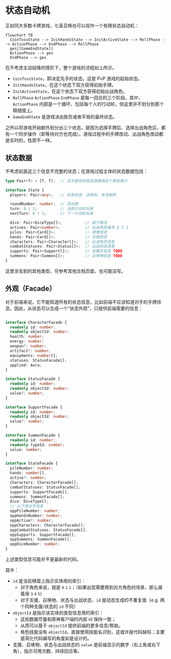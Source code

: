 # 状态自动机

正如同大多数卡牌游戏，七圣召唤也可以视作一个有限状态自动机：

```mermaid
flowchart TB
  CoinTossState --> InitHandsState --> InitActiveState --> RollPhase --> ActionPhase --> EndPhase --> RollPhase
  ges[[GameEndState]]
  ActionPhase --> ges
  EndPhase --> ges
```

在不考虑主动投降的情形下，整个游戏的流程如上所示。

- `CoinTossState`，即决定先手的状态，这是 PvP 游戏的起始状态。
- `InitHandsState`，在这个状态下双方获得初始手牌。
- `InitActiveState`，在这个状态下双方获得初始出战角色。
- `RollPhase` `ActionPhase` `EndPhase` 是每一回合的三个阶段。其中，`ActionPhase` 内部是一个循环，包括每个人的行动轮，但这里并不划分到那个精细度上。
- `GameEndState` 是游戏决出胜负或者平局的最终状态。

之所以将游戏开始额外划分出三个状态，是因为选择手牌后、选择出战角色后，都有一个同步操作（即等待对方也完成）。游戏过程中的手牌改动、出战角色改动都是实时的，性质不一样。

## 状态数据

不考虑前面这三个信息不完整的状态；在游戏过程主体的状态数据包括：

```ts
type Pair<T> = [T, T];  // 双方都有的信息直接用这个类型表示

interface State {
  players: Pair<any>;   // 玩家信息，没用到，考虑删除

  roundNumber: number;  // 回合数
  turn: 0 | 1;          // 当前行动轮玩家
  nextTurn: 0 | 1;      // 下一行动轮玩家

  dice: Pair<DiceType[]>;          // 骰子情况
  actives: Pair<number>;           // 出战角色编号 0 1 2
  piles: Pair<Card[]>;             // 牌堆信息
  hands: Pair<Card[]>;             // 手牌信息
  characters: Pair<Character[]>;   // 出战角色信息
  combatStatuses: Pair<Status[]>;  // 出战状态信息
  supports: Pair<Support[]>;       // 支援区信息 TODO 
  summons: Pair<Summon[]>;         // 召唤物信息 TODO
}
```

这里涉及到的其他类型，可参考其他文档页面，也可能没写。

## 外观（Facade）

对于前端来说，它不能知道所有的状态信息，比如前端不应该知道对手的手牌信息。因此，从状态可以生成一个“状态外观”，只提供前端需要的信息：

```ts

interface CharacterFacade {
  readonly id: number;
  readonly objectId: number;
  health: number;
  energy: number;
  weapon?: number;
  artifact?: number;
  equipments: number[];
  statuses: StatusFacade[];
  applied: Aura;
}

interface StatusFacade {
  readonly id: number;
  readonly objectId: number;
  value?: number;
}

interface SupportFacade {
  readonly id: number;
  readonly objectId: number;
  value?: number;
}

interface SummonFacade {
  readonly id: number;
  readonly typeId: number;
  value: number;
}

interface StateFacade {
  pileNumber: number;
  hands: number[],
  active?: number;
  characters: CharacterFacade[];
  combatStatuses: StatusFacade[];
  supports: SupportFacade[];
  summons: SummonFacade[];
  dice: DiceType[];
  // 以下是对手信息
  oppPileNumber: number;
  oppHandsNumber: number;
  oppActive?: number;
  oppCharacters: CharacterFacade[];
  oppCombatStatuses: StatusFacade[];
  oppSupports: SupportFacade[];
  oppSummons: SummonFacade[];
  oppDiceNumber: number;
}
```

上述类型信息可能并不是最新的代码。

其中：
- `id` 是当前棋盘上指示实体用的索引：
  - 对于角色来说，就是 `0` `1` `2`；（如果出现需要用到对方角色的场景，那么接着用 `3` `4` `5`）
  - 对于支援、召唤物、状态与出战状态，`id` 是动态生成的不重复值（e.g. 两个同种支援/状态的 `id` 不同）
- `objectId` 是指示该实体的类型信息用的索引：
  - 这些数据尽量和原神客户端的内部 id 保持一致；
  - 从而可以基于 `objectId` 提供前端的更多信息/帮助。
  - 角色技能没有 `objectId`，直接使用技能名识别，这或许是代码缺陷；主要是简化代码编写的角度如是设计的。
- 支援、召唤物、状态与出战状态的 `value` 是前端显示的数字（右上角或右下角），指示可用次数、持续回合等。
